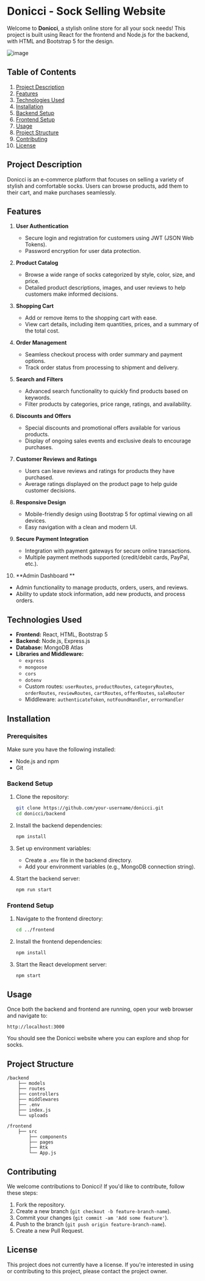 # Donicci - Sock Selling Website

Welcome to **Donicci**, a stylish online store for all your sock needs! This project is built using React for the frontend and Node.js for the backend, with HTML and Bootstrap 5 for the design.

![image](https://github.com/user-attachments/assets/3133a0d4-7de9-4679-96d9-e271a1c39f05)


## Table of Contents
1. [Project Description](#project-description)
2. [Features](#features)
3. [Technologies Used](#technologies-used)
4. [Installation](#installation)
5. [Backend Setup](#backend-setup)
6. [Frontend Setup](#frontend-setup)
7. [Usage](#usage)
8. [Project Structure](#project-structure)
9. [Contributing](#contributing)
10. [License](#license)

## Project Description

Donicci is an e-commerce platform that focuses on selling a variety of stylish and comfortable socks. Users can browse products, add them to their cart, and make purchases seamlessly.

## Features

1. **User Authentication**
   - Secure login and registration for customers using JWT (JSON Web Tokens).
   - Password encryption for user data protection.

2. **Product Catalog**
   - Browse a wide range of socks categorized by style, color, size, and price.
   - Detailed product descriptions, images, and user reviews to help customers make informed decisions.

3. **Shopping Cart**
   - Add or remove items to the shopping cart with ease.
   - View cart details, including item quantities, prices, and a summary of the total cost.

4. **Order Management**
   - Seamless checkout process with order summary and payment options.
   - Track order status from processing to shipment and delivery.

5. **Search and Filters**
   - Advanced search functionality to quickly find products based on keywords.
   - Filter products by categories, price range, ratings, and availability.

6. **Discounts and Offers**
   - Special discounts and promotional offers available for various products.
   - Display of ongoing sales events and exclusive deals to encourage purchases.

7. **Customer Reviews and Ratings**
   - Users can leave reviews and ratings for products they have purchased.
   - Average ratings displayed on the product page to help guide customer decisions.

8. **Responsive Design**
   - Mobile-friendly design using Bootstrap 5 for optimal viewing on all devices.
   - Easy navigation with a clean and modern UI.

9. **Secure Payment Integration**
   - Integration with payment gateways for secure online transactions.
   - Multiple payment methods supported (credit/debit cards, PayPal, etc.).

10. **Admin Dashboard **
   - Admin functionality to manage products, orders, users, and reviews.
   - Ability to update stock information, add new products, and process orders.

## Technologies Used

- **Frontend:** React, HTML, Bootstrap 5
- **Backend:** Node.js, Express.js
- **Database:** MongoDB Atlas
- **Libraries and Middleware:**
  - `express`
  - `mongoose`
  - `cors`
  - `dotenv`
  - Custom routes: `userRoutes`, `productRoutes`, `categoryRoutes`, `orderRoutes`, `reviewRoutes`, `cartRoutes`, `offerRoutes`, `saleRouter`
  - Middleware: `authenticateToken`, `notFoundHandler`, `errorHandler`

## Installation

### Prerequisites

Make sure you have the following installed:
- Node.js and npm
- Git

### Backend Setup

1. Clone the repository:
   ```bash
   git clone https://github.com/your-username/donicci.git
   cd donicci/backend
   ```

2. Install the backend dependencies:
   ```bash
   npm install
   ```

3. Set up environment variables:
   - Create a `.env` file in the backend directory.
   - Add your environment variables (e.g., MongoDB connection string).

4. Start the backend server:
   ```bash
   npm run start
   ```

### Frontend Setup

1. Navigate to the frontend directory:
   ```bash
   cd ../frontend
   ```

2. Install the frontend dependencies:
   ```bash
   npm install
   ```

3. Start the React development server:
   ```bash
   npm start
   ```

## Usage

Once both the backend and frontend are running, open your web browser and navigate to:
```
http://localhost:3000
```
You should see the Donicci website where you can explore and shop for socks.

## Project Structure

```
/backend
    ├── models
    ├── routes
    ├── controllers
    ├── middlewares
    ├── .env
    ├── index.js
    └── uploads

/frontend
    ├── src
        ├── components
        ├── pages
        ├── Rtk
        └── App.js
```

## Contributing

We welcome contributions to Donicci! If you'd like to contribute, follow these steps:
1. Fork the repository.
2. Create a new branch (`git checkout -b feature-branch-name`).
3. Commit your changes (`git commit -am 'Add some feature'`).
4. Push to the branch (`git push origin feature-branch-name`).
5. Create a new Pull Request.

## License
This project does not currently have a license. If you're interested in using or contributing to this project, please contact the project owner.


